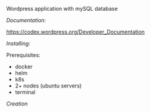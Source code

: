Wordpress application with mySQL database

*Documentation:*

https://codex.wordpress.org/Developer_Documentation

*Installing:*

Prerequisites:
- docker
- helm
- k8s
- 2+ nodes (ubuntu servers)
- terminal

*Creation*



